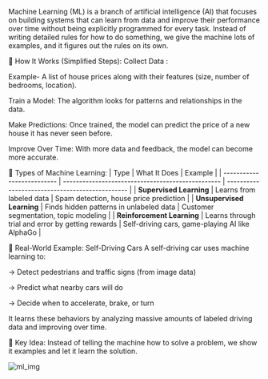 Machine Learning (ML) is a branch of artificial intelligence (AI) that focuses on building systems that can learn from data and improve their performance over time without being explicitly programmed for every task.
Instead of writing detailed rules for how to do something, we give the machine lots of examples, and it figures out the rules on its own.

🔧 How It Works (Simplified Steps):
Collect Data :

Example- A list of house prices along with their features (size, number of bedrooms, location).

Train a Model: The algorithm looks for patterns and relationships in the data.

Make Predictions: Once trained, the model can predict the price of a new house it has never seen before.

Improve Over Time: With more data and feedback, the model can become more accurate.

🎯 Types of Machine Learning:
| Type                       | What It Does                                      | Example                                         |
| -------------------------- | ------------------------------------------------- | ----------------------------------------------- |
| **Supervised Learning**    | Learns from labeled data                          | Spam detection, house price prediction          |
| **Unsupervised Learning**  | Finds hidden patterns in unlabeled data           | Customer segmentation, topic modeling           |
| **Reinforcement Learning** | Learns through trial and error by getting rewards | Self-driving cars, game-playing AI like AlphaGo |

🚗 Real-World Example: Self-Driving Cars
A self-driving car uses machine learning to:

-> Detect pedestrians and traffic signs (from image data)

-> Predict what nearby cars will do

-> Decide when to accelerate, brake, or turn

It learns these behaviors by analyzing massive amounts of labeled driving data and improving over time.

🧩 Key Idea:
Instead of telling the machine how to solve a problem, we show it examples and let it learn the solution.

![ml_img](https://github.com/user-attachments/assets/3b922e03-bb66-4a34-833e-5524132cd3a9)
